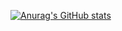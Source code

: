 [![Anurag's GitHub stats](https://github-readme-stats.vercel.app/api?username=pikawong)](https://github.com/anuraghazra/github-readme-stats)
